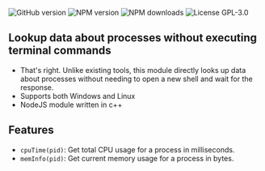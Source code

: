 ![GitHub version](https://img.shields.io/github/package-json/v/2kai2kai2/node-ps-data?logo=Github)
![NPM version](https://img.shields.io/npm/v/node-ps-data?logo=npm)
![NPM downloads](https://img.shields.io/npm/dt/node-ps-data?logo=npm)
![License GPL-3.0](https://img.shields.io/github/license/2kai2kai2/node-ps-data)

## Lookup data about processes without executing terminal commands
- That's right. Unlike existing tools, this module directly looks up data about processes without needing to open a new shell and wait for the response.
- Supports both Windows and Linux
- NodeJS module written in c++

## Features
- `cpuTime(pid)`: Get total CPU usage for a process in milliseconds.
- `memInfo(pid)`: Get current memory usage for a process in bytes.
